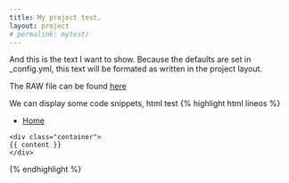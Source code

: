 ```yaml
---
title: My project test.
layout: project
# permalink: mytest/
---
```

And this is the text I want to show. 
Because the defaults are set in _config.yml, 
this text will be formated as written
in the project layout.

The RAW file can be found [here](https://github.com/M2vH/websitetest/raw/gh-pages/_layouts/project.md)

We can display some code snippets, html test
{% highlight html lineos %}
<!DOCTYPE HTML>
<html>
  <head>
    <title>{{ page.title | hello world! }}</title>
  </head>
  <body>
    <nav>
      <ul>
        <li><a href="{{ site.index }}">Home</a></li>
        </ul>
      </nav>
    
    <div class="container">
    {{ content }}  
    </div>
  </body>
</html>
{% endhighlight %}
